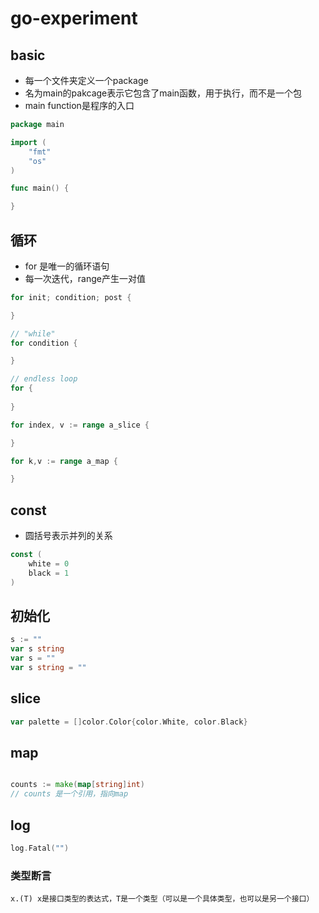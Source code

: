 # go-experiment

## basic 
- 每一个文件夹定义一个package
- 名为main的pakcage表示它包含了main函数，用于执行，而不是一个包
- main function是程序的入口
```go
package main

import (
    "fmt"
    "os"
)

func main() {

}
```

## 循环

- for 是唯一的循环语句
- 每一次迭代，range产生一对值

```go
for init; condition; post {

}

// "while"
for condition {

}

// endless loop
for {
    
}

for index, v := range a_slice {

}

for k,v := range a_map {

}
```

## const
- 圆括号表示并列的关系
```go
const (
    white = 0
    black = 1
)
```

## 初始化
```go
s := ""
var s string
var s = ""
var s string = ""
```
## slice
```go
var palette = []color.Color{color.White, color.Black}
```

## map
```go

counts := make(map[string]int)
// counts 是一个引用，指向map
```

## log
```go
log.Fatal("")
```

### 类型断言
```
x.(T) x是接口类型的表达式，T是一个类型（可以是一个具体类型，也可以是另一个接口）
```